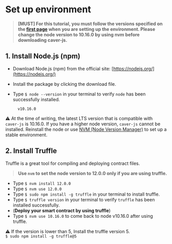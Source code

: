 # Set up environment

> **\[MUST\] For this tutorial, you must follow the versions specified on the [first page](klaystagram.md#testing-environment) when you are setting up the environment. Please change the node version to 10.16.0 by using nvm before downloading caver-js.**

## 1. Install Node.js \(npm\) <a id="1-install-node-js-npm"></a>

- Download Node.js \(npm\) from the official site: [https://nodejs.org/](https://nodejs.org/)
- Install the package by clicking the download file.
- Type `$ node --version` in your terminal to verify `node` has been successfully installed.

  ```text
    v10.16.0
  ```

⚠ At the time of writing, the latest LTS version that is compatible with `caver-js` is 10.16.0. If you have a higher node version, `caver-js` cannot be installed. Reinstall the node or use [NVM \(Node Version Manager\)](https://github.com/nvm-sh/nvm) to set up a stable environment.

## 2. Install Truffle <a id="2-install-truffle"></a>

Truffle is a great tool for compiling and deploying contract files.

> **Use `nvm` to set the node version to 12.0.0 only if you are using truffle.**

- Type `$ nvm install 12.0.0`
- Type `$ nvm use 12.0.0`
- Type `$ sudo npm install -g truffle` in your terminal to install truffle.
- Type `$ truffle version` in your terminal to verify `truffle` has been installed successfully.
- (**Deploy your smart contract by using truffle**)
- Type `$ nvm use 10.16.0` to come back to node v10.16.0 after using truffle.

⚠ If the version is lower than 5, Install the truffle version 5.\
`$ sudo npm install -g truffle@5`
